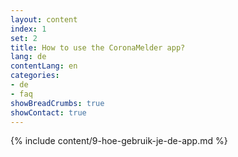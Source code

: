 ```yaml
---
layout: content
index: 1
set: 2
title: How to use the CoronaMelder app?
lang: de
contentLang: en
categories:
- de
- faq
showBreadCrumbs: true
showContact: true
---
```

{% include content/9-hoe-gebruik-je-de-app.md %}
